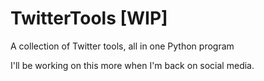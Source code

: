 # TwitterTools [WIP]
A collection of Twitter tools, all in one Python program

I'll be working on this more when I'm back on social media.
